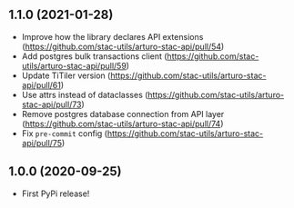 
## 1.1.0 (2021-01-28)

* Improve how the library declares API extensions (https://github.com/stac-utils/arturo-stac-api/pull/54)
* Add postgres bulk transactions client (https://github.com/stac-utils/arturo-stac-api/pull/59)
* Update TiTiler version (https://github.com/stac-utils/arturo-stac-api/pull/61)
* Use attrs instead of dataclasses (https://github.com/stac-utils/arturo-stac-api/pull/73)
* Remove postgres database connection from API layer (https://github.com/stac-utils/arturo-stac-api/pull/74)
* Fix `pre-commit` config (https://github.com/stac-utils/arturo-stac-api/pull/75)

## 1.0.0 (2020-09-25)

* First PyPi release!
